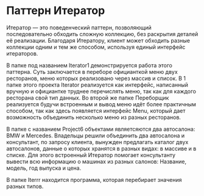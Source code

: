 # Паттерн Итератор

Итератор — это поведенческий паттерн, позволяющий последовательно обходить сложную коллекцию, без раскрытия деталей её реализации. Благодаря Итератору, клиент может обходить разные коллекции одним и тем же способом, используя единый интерфейс итераторов.

В папке под названием Iterator1 демонстрируется работа этого паттерна. Суть заключается в переборе официанткой меню двух ресторанов, меню которых реализовано через массив и список. В 1 папке этого проекта Iterator реализуется как интерфейс, написанный вручную и официантке труднее перечислять меню, так как для каждого ресторана свой тип данных. Во второй же папке Переборщик реализуется будучи встроенным и вывод меню идёт более практичным способом, так как здесь появляется интерфейс Menu, который дает возможность объединить несколько меню из разных ресторанов.

В папке с названием Project6 объектами являетсяются два автосалона: BMW и Mercedes. Владельцы решили объединить два автосалона и консультант, по запросу клиента, вынужден предлагать каталог двух автосалонов, данные о которых хранятся в разных видах: в массиве и в списке. Для этого встроенный Итератор помогает консультанту вывести всю информацию о машинах из разных салонов: Название, модель, год выпуска и цена.

В папке Iterrr находится программа, которая перебирает значения разных типов.
